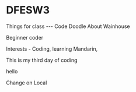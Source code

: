 # DFESW3
Things for class --- Code Doodle
About Wainhouse

Beginner coder 

Interests - Coding, learning Mandarin, 

This is my third day of coding

hello

Change on Local
